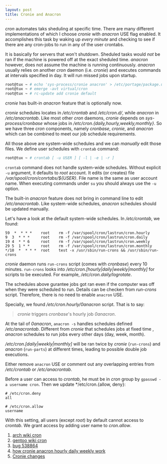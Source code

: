```yaml
---
layout: post
title: Cronie and Anacron
---
```


*cron* automates taks sheduling at specific time. There are many different implementations of which I choose *cronie* with *anacron* USE flag enabled. It accomplishes this task by waking up *every minute* and checking to see if there are any cron-jobs to run in any of the user crontabs.

It is basically for servers that won't shutdown. Sheduled tasks would *not* be ran if the machine is powered off at the exact sheduled time. *anacron* however, does not assume the machine is running continuously. *anacron* usually relies on another *cron* daemon (i.e. *cronie*) and executes commands at intervals specified in day. It will run missed jobs upon startup.

```bash
root@tux ~ # echo 'sys-process/cronie anacron' > /etc/portage/package.use/cronie (opt)
root@tux ~ # emerge -avt virtual/cron
root@tux ~ # rc-update add cronie default
```

*cronie* has built-in *anacron* feature that is optionally now.

*cronie* schedules locates in */etc/crontab* and */etc/cron.d/*, while *anacron* in */etc/anacrontab*. Like most other *cron* daemons, *cronie* depends on *sys-process/cronbase* whose jobs in */etc/cron.{daily,hourly,weekly,monthly}*. So we have three *cron* components, namely *cronbase*, *cronie*, and *anacron* which can be combined to meet our job schedule requirements.

All those above are system-wide schedules and we can *manually* edit those files. We define user schedules with `crontab` command:

```bash
root@tux ~ # crontab [ -u USER ] [ -l | -e | -r ]
```

`crontab` command does not handle system-wide schedules. Without explicit `-u` argument, it defaults to *root* account. It edits (or creates) file */var/spool/cron/conrtabs/${USER}*. File name is the same as user account name. When executing commands under `su` you should always use the `-u` option.

The built-in *anacron* feature does not bring in command line to edit */etc/anacrontab*. Like system-wide schedules, *anacron* schedules should be updated manually.

Let's have a look at the default system-wide schedules. In */etc/crontab*, we found:

```
59  *  * * *    root    rm -f /var/spool/cron/lastrun/cron.hourly
9  3  * * *     root    rm -f /var/spool/cron/lastrun/cron.daily
19 4  * * 6     root    rm -f /var/spool/cron/lastrun/cron.weekly
29 5  1 * *     root    rm -f /var/spool/cron/lastrun/cron.monthly
*/10  *  * * *  root    test -x /usr/sbin/run-crons && /usr/sbin/run-crons
```

*cronie* daemon runs `run-crons` script (comes with *cronbase*) every 10 minutes. `run-crons` looks into */etc/cron.[hourly|daily|weekly|monthly]* for scripts to be executed. For example, */etc/cron.daily/logrotate*.

The schedules above gurantee jobs got ran even if the computer was off when they were scheduled to run. Details can be checken from *run-crons* script. Therefore, there is no need to enable `anacron` USE.

Specially, we found */etc/cron.hourly/0anacron* script. That is to say:

>*cronie* triggers *cronbase*'s hourly job *0anacron*.

At the tail of *0anacron*,  `anacron -s` handles schedules defined */etc/anacrontab*. Different from *cronie* that schedules jobs at fixed time , *anacron* schedules to run jobs every other days (day, week, month).

*/etc/cron.[daily|weekly|monthly]* will be ran twice by *cronie* (`run-crons`) and *anacron* (`run-parts`) at different times, leading to possible double job executions. 

Either remove `anacron` USE or comment out any overlapping entries from */etc/crontab* or */etc/anacrontab*.

Before a user can access to *crontab*, he must be in *cron* group by `gpasswd -a username cron`. Then we update */etc/cron.{allow, deny}:

```
# /etc/cron.deny
all

# /etc/cron.allow
username
```

With this setting, all users (except *root*) by default cannot access to *crontab*. We grant access by adding user name to *cron.allow*.

1. [arch wiki cron](https://wiki.archlinux.org/index.php/Cron#Cronie)
2. [gentoo wiki cron](https://wiki.gentoo.org/wiki/Cron)
3. [bug 538864](https://bugs.gentoo.org/show_bug.cgi?id=538864)
4. [how cronie anacron hourly daily weekly work](http://www.nico.schottelius.org/blog/how-cronie-anacron-cron-hourly-daily-weekly-work/)
5. [Cronie changes](https://bbs.archlinux.org/viewtopic.php?id=118104)
